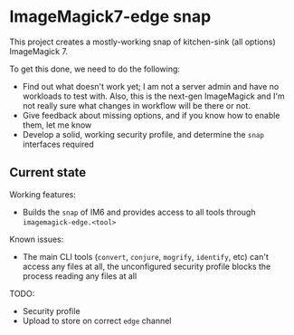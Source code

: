 # ImageMagick7-edge snap

This project creates a mostly-working snap of kitchen-sink (all options)
ImageMagick 7.

To get this done, we need to do the following:
 - Find out what doesn't work yet; I am not a server admin and have no
   workloads to test with. Also, this is the next-gen ImageMagick and 
   I'm not really sure what changes in workflow will be there or not.
 - Give feedback about missing options, and if you know how to enable
   them, let me know
 - Develop a solid, working security profile, and determine the `snap`
   interfaces required

## Current state

Working features:
 - Builds the `snap` of IM6 and provides access to all tools through
   `imagemagick-edge.<tool>`

Known issues:
 - The main CLI tools (`convert`, `conjure`, `mogrify`, `identify`, etc)
   can't access any files at all, the unconfigured security profile blocks
   the process reading any files at all

TODO:
 - Security profile
 - Upload to store on correct `edge` channel
